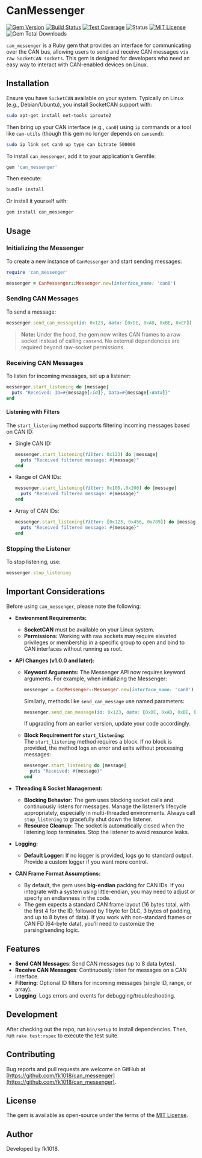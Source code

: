 # CanMessenger

[![Gem Version](https://badge.fury.io/rb/can_messenger.svg?icon=si%3Arubygems&icon_color=%23e77682&123)](https://badge.fury.io/rb/can_messenger)
[![Build Status](https://github.com/fk1018/can_messenger/actions/workflows/ruby.yml/badge.svg)](https://github.com/fk1018/can_messenger/actions)
[![Test Coverage](https://codecov.io/gh/fk1018/can_messenger/branch/main/graph/badge.svg)](https://codecov.io/gh/fk1018/can_messenger)
![Status](https://img.shields.io/badge/status-stable-green)
[![MIT License](https://img.shields.io/badge/license-MIT-blue.svg)](https://opensource.org/licenses/MIT)
![Gem Total Downloads](https://img.shields.io/gem/dt/can_messenger)

`can_messenger` is a Ruby gem that provides an interface for communicating over the CAN bus, allowing users to send and receive CAN messages `via raw SocketCAN sockets`. This gem is designed for developers who need an easy way to interact with CAN-enabled devices on Linux.

## Installation

Ensure you have `SocketCAN` available on your system. Typically on Linux (e.g., Debian/Ubuntu), you install SocketCAN support with:

```bash
sudo apt-get install net-tools iproute2
```

Then bring up your CAN interface (e.g., `can0`) using `ip` commands or a tool like `can-utils` (though this gem no longer depends on `cansend`):

```bash
sudo ip link set can0 up type can bitrate 500000
```

To install `can_messenger`, add it to your application's Gemfile:

```ruby
gem 'can_messenger'
```

Then execute:

```bash
bundle install
```

Or install it yourself with:

```bash
gem install can_messenger
```

## Usage

### Initializing the Messenger

To create a new instance of `CanMessenger` and start sending messages:

```ruby
require 'can_messenger'

messenger = CanMessenger::Messenger.new(interface_name: 'can0')
```

### Sending CAN Messages

To send a message:

```ruby
messenger.send_can_message(id: 0x123, data: [0xDE, 0xAD, 0xBE, 0xEF])
```

> **Note:** Under the hood, the gem now writes CAN frames to a raw socket instead of calling `cansend`. No external dependencies are required beyond raw-socket permissions.

### Receiving CAN Messages

To listen for incoming messages, set up a listener:

```ruby
messenger.start_listening do |message|
  puts "Received: ID=#{message[:id]}, Data=#{message[:data]}"
end
```

#### Listening with Filters

The `start_listening` method supports filtering incoming messages based on CAN ID:

- Single CAN ID:

  ```ruby
  messenger.start_listening(filter: 0x123) do |message|
    puts "Received filtered message: #{message}"
  end
  ```

- Range of CAN IDs:

  ```ruby
  messenger.start_listening(filter: 0x100..0x200) do |message|
    puts "Received filtered message: #{message}"
  end
  ```

- Array of CAN IDs:

  ```ruby
  messenger.start_listening(filter: [0x123, 0x456, 0x789]) do |message|
    puts "Received filtered message: #{message}"
  end
  ```

### Stopping the Listener

To stop listening, use:

```ruby
messenger.stop_listening
```

## Important Considerations

Before using `can_messenger`, please note the following:

- **Environment Requirements:**

  - **SocketCAN** must be available on your Linux system.
  - **Permissions:** Working with raw sockets may require elevated privileges or membership in a specific group to open and bind to CAN interfaces without running as root.

- **API Changes (v1.0.0 and later):**

  - **Keyword Arguments:** The Messenger API now requires keyword arguments. For example, when initializing the Messenger:

    ```ruby
    messenger = CanMessenger::Messenger.new(interface_name: 'can0')
    ```

    Similarly, methods like `send_can_message` use named parameters:

    ```ruby
    messenger.send_can_message(id: 0x123, data: [0xDE, 0xAD, 0xBE, 0xEF])
    ```

    If upgrading from an earlier version, update your code accordingly.

  - **Block Requirement for `start_listening`:**  
    The `start_listening` method requires a block. If no block is provided, the method logs an error and exits without processing messages:
    ```ruby
    messenger.start_listening do |message|
      puts "Received: #{message}"
    end
    ```

- **Threading & Socket Management:**

  - **Blocking Behavior:** The gem uses blocking socket calls and continuously listens for messages. Manage the listener’s lifecycle appropriately, especially in multi-threaded environments. Always call `stop_listening` to gracefully shut down the listener.
  - **Resource Cleanup:** The socket is automatically closed when the listening loop terminates. Stop the listener to avoid resource leaks.

- **Logging:**

  - **Default Logger:** If no logger is provided, logs go to standard output. Provide a custom logger if you want more control.

- **CAN Frame Format Assumptions:**
  - By default, the gem uses **big-endian** packing for CAN IDs. If you integrate with a system using little-endian, you may need to adjust or specify an endianness in the code.
  - The gem expects a standard CAN frame layout (16 bytes total, with the first 4 for the ID, followed by 1 byte for DLC, 3 bytes of padding, and up to 8 bytes of data). If you work with non-standard frames or CAN FD (64-byte data), you’ll need to customize the parsing/sending logic.

## Features

- **Send CAN Messages**: Send CAN messages (up to 8 data bytes).
- **Receive CAN Messages**: Continuously listen for messages on a CAN interface.
- **Filtering**: Optional ID filters for incoming messages (single ID, range, or array).
- **Logging**: Logs errors and events for debugging/troubleshooting.

## Development

After checking out the repo, run `bin/setup` to install dependencies. Then, run `rake test:rspec` to execute the test suite.

## Contributing

Bug reports and pull requests are welcome on GitHub at [https://github.com/fk1018/can_messenger](https://github.com/fk1018/can_messenger).

## License

The gem is available as open-source under the terms of the [MIT License](https://opensource.org/licenses/MIT).

## Author

Developed by fk1018.
